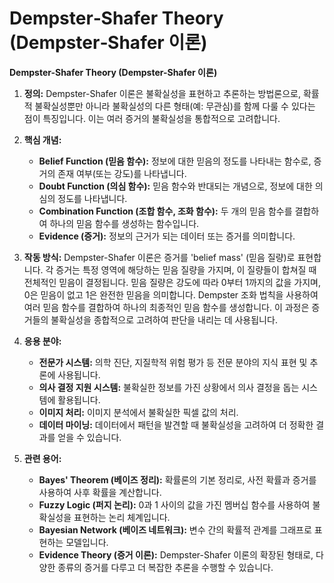 # Dempster‑Shafer Theory (Dempster‑Shafer 이론)

**Dempster-Shafer Theory (Dempster-Shafer 이론)**

1.  **정의:** Dempster-Shafer 이론은 불확실성을 표현하고 추론하는 방법론으로, 확률적 불확실성뿐만 아니라 불확실성의 다른 형태(예: 무관심)를 함께 다룰 수 있다는 점이 특징입니다. 이는 여러 증거의 불확실성을 통합적으로 고려합니다.

2.  **핵심 개념:**
    *   **Belief Function (믿음 함수):**  정보에 대한 믿음의 정도를 나타내는 함수로, 증거의 존재 여부(또는 강도)를 나타냅니다.
    *   **Doubt Function (의심 함수):** 믿음 함수와 반대되는 개념으로, 정보에 대한 의심의 정도를 나타냅니다.
    *   **Combination Function (조합 함수, 조화 함수):** 두 개의 믿음 함수를 결합하여 하나의 믿음 함수를 생성하는 함수입니다.
    *   **Evidence (증거):**  정보의 근거가 되는 데이터 또는 증거를 의미합니다.

3.  **작동 방식:**
    Dempster-Shafer 이론은 증거를 'belief mass' (믿음 질량)로 표현합니다.  각 증거는 특정 영역에 해당하는 믿음 질량을 가지며, 이 질량들이 합쳐질 때 전체적인 믿음이 결정됩니다.  믿음 질량은 강도에 따라 0부터 1까지의 값을 가지며, 0은 믿음이 없고 1은 완전한 믿음을 의미합니다.  Dempster 조화 법칙을 사용하여 여러 믿음 함수를 결합하여 하나의 최종적인 믿음 함수를 생성합니다. 이 과정은 증거들의 불확실성을 종합적으로 고려하여 판단을 내리는 데 사용됩니다.

4.  **응용 분야:**
    *   **전문가 시스템:** 의학 진단, 지질학적 위험 평가 등 전문 분야의 지식 표현 및 추론에 사용됩니다.
    *   **의사 결정 지원 시스템:** 불확실한 정보를 가진 상황에서 의사 결정을 돕는 시스템에 활용됩니다.
    *   **이미지 처리:**  이미지 분석에서 불확실한 픽셀 값의 처리.
    *   **데이터 마이닝:**  데이터에서 패턴을 발견할 때 불확실성을 고려하여 더 정확한 결과를 얻을 수 있습니다.

5.  **관련 용어:**
    *   **Bayes' Theorem (베이즈 정리):**  확률론의 기본 정리로, 사전 확률과 증거를 사용하여 사후 확률을 계산합니다.
    *   **Fuzzy Logic (퍼지 논리):**  0과 1 사이의 값을 가진 멤버십 함수를 사용하여 불확실성을 표현하는 논리 체계입니다.
    *   **Bayesian Network (베이즈 네트워크):**  변수 간의 확률적 관계를 그래프로 표현하는 모델입니다.
    *   **Evidence Theory (증거 이론):** Dempster-Shafer 이론의 확장된 형태로, 다양한 종류의 증거를 다루고 더 복잡한 추론을 수행할 수 있습니다.